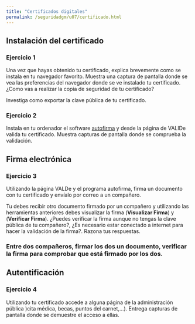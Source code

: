 ```yaml
---
title: "Certificados digitales"
permalink: /seguridadgm/u07/certificado.html
---
```


## Instalación del certificado

### Ejercicio 1

Una vez que hayas obtenido tu certificado, explica brevemente como se instala en tu navegador favorito. Muestra una captura de pantalla donde se vea las preferencias del navegador donde se ve instalado tu certificado. ¿Como vas a realizar la copia de seguridad de tu certificado?

Investiga como exportar la clave pública de tu certificado.

### Ejercicio 2

Instala en tu ordenador el software [autofirma](https://firmaelectronica.gob.es/Home/Descargas.html) y desde la página de VALIDe valida tu certificado. Muestra capturas de pantalla donde se comprueba la validación.

## Firma electrónica

### Ejercicio 3

Utilizando la página VALDe y el programa autofirma, firma un documento con tu certificado y envíalo por correo a un compañero.

Tu debes recibir otro documento firmado por un compañero y utilizando las herramientas anteriores debes visualizar la firma (**Visualizar Firma**) y (**Verificar Firma**). ¿Puedes verificar la firma aunque no tengas la clave pública de tu compañero?, ¿Es necesario estar conectado a internet para hacer la validación de la firma?. Razona tus respuestas.

### Entre dos compañeros, firmar los dos un documento, verificar la firma para comprobar que está firmado por los dos.

## Autentificación

### Ejercicio 4

Utilizando tu certificado accede a alguna página de la administración pública )cita médica, becas, puntos del carnet,...). Entrega capturas de pantalla donde se demuestre el acceso a ellas.